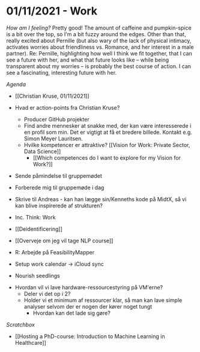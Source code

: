 # 01/11/2021 - Work 
*How am I feeling?*
Pretty good! The amount of caffeine and pumpkin-spice is a bit over the top, so I'm a bit fuzzy around the edges. Other than that, really excited about Pernille (but also wary of the lack of physical intimacy, activates worries about friendliness vs. Romance, and her interest in a male partner). Re: Pernille, highlighting how well I think we fit together, that I can see a future with her, and what that future looks like – while being transparent about my worries – is probably the best course of action. I can see a fascinating, interesting future with her.

*Agenda*
- [[Christian Kruse, 01/11/2021]]

- Hvad er action-points fra Christian Kruse?
	- Producer GitHub projekter
	- Find andre mennesker at snakke med, der kan være interesserede i en profil som min. Det er vigtigt at få et bredere billede. Kontakt e.g. Simon Meyer Lauritsen.
	- Hvilke kompetencer er attraktive? [[Vision for Work: Private Sector, Data Science]]
		- [[Which competences do I want to explore for my Vision for Work?]]

- Sende påmindelse til gruppemødet

- Forberede mig til gruppemøde i dag

- Skrive til Andreas - kan han lægge sin/Kenneths kode på MidtX, så vi kan blive inspirerede af strukturen?

- Inc. Think: Work

- [[Deidentificering]]



- [[Overveje om jeg vil tage NLP course]]

* R: Arbejde på FeasibilityMapper

* Setup work calendar -> iCloud sync

* Nourish seedlings

- Hvordan vil vi lave hardware-ressourcestyring på VM'erne?
	- Deler vi det op i 2?
	- Holder vi et minimum af ressourcer klar, så man kan lave simple analyser selvom der er nogen der kører noget tungt
		- Hvordan kan det lade sig gøre?

*Scratchbox*
* [[Hosting a PhD-course: Introduction to Machine Learning in Healthcare]]

<!-- {BearID:5117EE76-DFA7-4DE9-8DBE-EA8FA74BE47B-2970-0000029A0A2E7D38} -->
